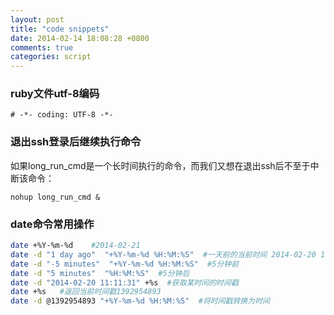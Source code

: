 ```yaml
---
layout: post
title: "code snippets"
date: 2014-02-14 18:08:28 +0800
comments: true
categories: script
---
```


### ruby文件utf-8编码

	# -*- coding: UTF-8 -*-
	
### 退出ssh登录后继续执行命令

如果long_run_cmd是一个长时间执行的命令，而我们又想在退出ssh后不至于中断该命令：

	nohup long_run_cmd &
	
<!-- more -->

### date命令常用操作 

``` bash
date +%Y-%m-%d    #2014-02-21
date -d "1 day ago"  "+%Y-%m-%d %H:%M:%S"  #一天前的当前时间 2014-02-20 11:11:31
date -d "-5 minutes"  "+%Y-%m-%d %H:%M:%S"  #5分钟前
date -d "5 minutes"  "%H:%M:%S"  #5分钟后
date -d "2014-02-20 11:11:31" +%s  #获取某时间的时间戳
date +%s   #返回当前时间戳1392954893
date -d @1392954893 "+%Y-%m-%d %H:%M:%S"  #将时间戳转换为时间
```

